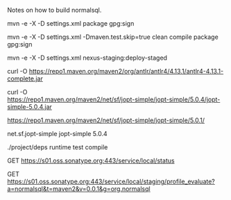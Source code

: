 Notes on how to build normalsql.

mvn -e -X -D settings.xml package gpg:sign

mvn -e -X -D settings.xml -Dmaven.test.skip=true clean compile package gpg:sign


mvn -e -X -D settings.xml nexus-staging:deploy-staged

curl -O https://repo1.maven.org/maven2/org/antlr/antlr4/4.13.1/antlr4-4.13.1-complete.jar


curl -O \
https://repo1.maven.org/maven2/net/sf/jopt-simple/jopt-simple/5.0.4/jopt-simple-5.0.4.jar

https://repo1.maven.org/maven2/net/sf/jopt-simple/jopt-simple/5.0.1/

<groupId>net.sf.jopt-simple</groupId>
<artifactId>jopt-simple</artifactId>
<version>5.0.4</version>

./project/deps
    runtime
    test
    compile



GET https://s01.oss.sonatype.org:443/service/local/status

GET https://s01.oss.sonatype.org:443/service/local/staging/profile_evaluate?a=normalsql&t=maven2&v=0.0.1&g=org.normalsql
